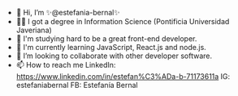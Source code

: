 - 👋 Hi, I’m ✨@estefania-bernal✨
- 👩‍🦱 I got a degree in Information Science (Pontificia Universidad Javeriana)
- 👀 I'm studying hard to be a great front-end developer.
- 🌱 I'm currently learning JavaScript, React.js and node.js.
- 💞️ I’m looking to collaborate with other developer software.
- 📫 How to reach me LinkedIn: https://www.linkedin.com/in/estefan%C3%ADa-b-71173611a IG: estefaniabernal FB: Estefanía Bernal 
